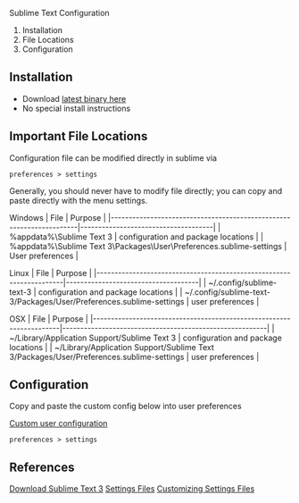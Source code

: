 Sublime Text Configuration

1. Installation
2. File Locations
2. Configuration

Installation
------------
* Download [latest binary here][1]
* No special install instructions

Important File Locations
------------------------
Configuration file can be modified directly in sublime via

```
preferences > settings
```

Generally, you should never have to modify file directly; you can copy and paste
directly with the menu settings.

Windows
| File                                                                | Purpose                             |
|---------------------------------------------------------------------|-------------------------------------|
| %appdata%\Sublime Text 3                                            | configuration and package locations |
| %appdata%\Sublime Text 3\Packages\User\Preferences.sublime-settings | User preferences                    |

Linux
| File                                                                | Purpose                             |
|---------------------------------------------------------------------|-------------------------------------|
| ~/.config/sublime-text-3                                            | configuration and package locations |
| ~/.config/sublime-text-3/Packages/User/Preferences.sublime-settings | user preferences                    |

OSX
| File                                                                | Purpose                                                 |
|---------------------------------------------------------------------|---------------------------------------------------------|
| ~/Library/Application Support/Sublime Text 3                                            | configuration and package locations |
| ~/Library/Application Support/Sublime Text 3/Packages/User/Preferences.sublime-settings | user preferences                    |


Configuration
-------------
Copy and paste the custom config below into user preferences

[Custom user configuration][4]
```
preferences > settings
```


References
----------
[Download Sublime Text 3][1]
[Settings Files][2]
[Customizing Settings Files][3]

[1]: https://www.sublimetext.com/3
[2]: https://www.sublimetext.com/docs/3/settings.html
[3]: http://docs.sublimetext.info/en/latest/customization/settings.html
[4]: Preferences.sublime-settings
